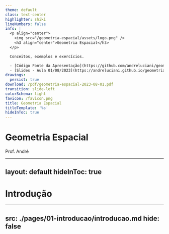 ```yaml
---
theme: default
class: text-center
highlighter: shiki
lineNumbers: false
info: |
  <p align="center">
    <img src="/geometria-espacial/assets/logo.png" />
    <h3 align="center">Geometria Espacial</h3>
  </p>

  Conceitos, exemplos e exercícios.

  - [Código Fonte da Apresentação](https://github.com/andreluciani/geometria-espacial)
  - [Slides - Aula 01/08/2023](https://andreluciani.github.io/geometria-espacial/assets/geometria-espacial-2023-08-01.pdf)
drawings:
  persist: true
download: /pdf/geometria-espacial-2023-08-01.pdf
transition: slide-left
colorSchema: light
favicon: /favicon.png
title: Geometria Espacial
titleTemplate: '%s'
hideInToc: true
---
```


<!-- ./components/DrauuConfig.vue -->
<DrauuConfig/>

# Geometria Espacial

Prof. André

<div class="abs-br m-6 flex gap-2">
  <a href="https://github.com/andreluciani/geometria-espacial" target="_blank" alt="Código Fonte (GitHub)"
    class="text-xl slidev-icon-btn opacity-50 !border-none !hover:text-white">
    <carbon-logo-github />
  </a>
  <a href="https://andreluciani.github.io/geometria-espacial/" target="_blank" alt="GitHub"
    class="text-xl slidev-icon-btn opacity-50 !border-none !hover:text-white">
    <octicon-link-16 />
  </a>
  <a href="/assets/geometria-espacial-2023-08-01.pdf" target="_blank" alt="PDF"
    class="text-xl slidev-icon-btn opacity-50 !border-none !hover:text-white">
    <fa6-solid:file-pdf />
  </a>
</div>

---
layout: default
hideInToc: true
---

# Introdução

<Toc maxDepth="1"></Toc>

---
src: ./pages/01-introducao/introducao.md
hide: false
---
